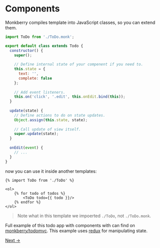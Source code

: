 # Components

Monkberry compiles template into JavaScript classes, so you can extend them. 

```js
import ToDo from './ToDo.monk';

export default class extends Todo {
  constructor() {
    super();
    
    // Define internal state of your compenent if you need to.
    this.state = {
      text: '',
      complete: false
    };
    
    // Add event listeners.
    this.on('click', '.edit', this.onEdit.bind(this));
  }
  
  update(state) {
    // Define actions to do on state updates.
    Object.assign(this.state, state);
    
    // Call update of view itself.
    super.update(state);
  }
  
  onEdit(event) {
    // ...
  }
}
```

now you can use it inside another templates:

```twig
{% import ToDo from './ToDo' %}

<ol> 
    {% for todo of todos %}
        <ToDo todo={{ todo }}/>
    {% endfor %}
</ol>
```

> Note what in this template we impoerted `./ToDo`, not `./ToDo.monk`. 

Full example of this todo app with components with can find on [monkberry/todomvc](https://github.com/monkberry/todomvc). 
This example uses [redux](http://redux.js.org/index.html) for manipulating state.

[Next →](directives.md)
